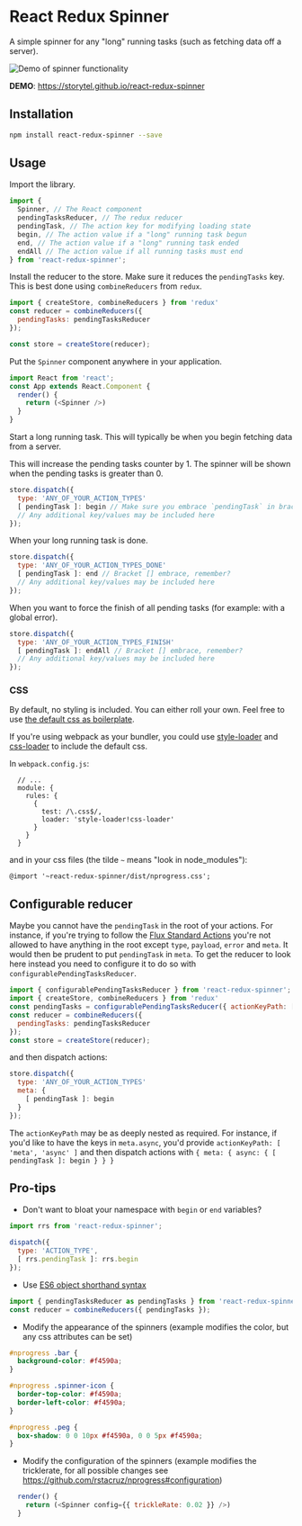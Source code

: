 # React Redux Spinner

A simple spinner for any "long" running tasks (such as fetching data off a server).

![Demo of spinner functionality](https://github.com/Storytel/react-redux-spinner/raw/master/rrs.gif)

**DEMO**:  https://storytel.github.io/react-redux-spinner

## Installation

```bash
npm install react-redux-spinner --save
```

## Usage

Import the library.
```javascript
import {
  Spinner, // The React component
  pendingTasksReducer, // The redux reducer
  pendingTask, // The action key for modifying loading state
  begin, // The action value if a "long" running task begun
  end, // The action value if a "long" running task ended
  endAll // The action value if all running tasks must end
} from 'react-redux-spinner';
```

Install the reducer to the store. Make sure it reduces the `pendingTasks` key.
This is best done using `combineReducers` from `redux`.

```javascript
import { createStore, combineReducers } from 'redux'
const reducer = combineReducers({
  pendingTasks: pendingTasksReducer
});

const store = createStore(reducer);
```

Put the `Spinner` component anywhere in your application.

```javascript
import React from 'react';
const App extends React.Component {
  render() {
    return (<Spinner />)
  }
}
```

Start a long running task. This will typically be when you begin fetching data
from a server.

This will increase the pending tasks counter by 1.
The spinner will be shown when the pending tasks is greater than 0.
```javascript
store.dispatch({
  type: 'ANY_OF_YOUR_ACTION_TYPES'
  [ pendingTask ]: begin // Make sure you embrace `pendingTask` in brackets [] to evaluate it
  // Any additional key/values may be included here
});
```

When your long running task is done.
```javascript
store.dispatch({
  type: 'ANY_OF_YOUR_ACTION_TYPES_DONE'
  [ pendingTask ]: end // Bracket [] embrace, remember?
  // Any additional key/values may be included here
});
```

When you want to force the finish of all pending tasks (for example: with a global error).
```javascript
store.dispatch({
  type: 'ANY_OF_YOUR_ACTION_TYPES_FINISH'
  [ pendingTask ]: endAll // Bracket [] embrace, remember?
  // Any additional key/values may be included here
});
```

### CSS

By default, no styling is included. You can either roll your own. Feel free
to use [the default css as boilerplate](src/nprogress.css).

If you're using webpack as your bundler, you could use [style-loader](https://github.com/webpack-contrib/style-loader)
and [css-loader](https://github.com/webpack-contrib/css-loader) to include the default css.

In `webpack.config.js`:
```
  // ...
  module: {
    rules: {
      {
        test: /\.css$/,
        loader: 'style-loader!css-loader'
      }
    }
  }
```

and in your css files (the tilde `~` means "look in node_modules"):
```
@import '~react-redux-spinner/dist/nprogress.css';
```

## Configurable reducer

Maybe you cannot have the `pendingTask` in the root of your actions.
For instance, if you're trying to follow the [Flux Standard Actions](https://github.com/acdlite/flux-standard-action#actions)
you're not allowed to have anything in the root except `type`, `payload`, `error` and `meta`.
It would then be prudent to put `pendingTask` in `meta`.
To get the reducer to look here instead you need to configure it to do so with `configurablePendingTasksReducer`.

```javascript
import { configurablePendingTasksReducer } from 'react-redux-spinner';
import { createStore, combineReducers } from 'redux'
const pendingTasks = configurablePendingTasksReducer({ actionKeyPath: [ 'meta' ] });
const reducer = combineReducers({
  pendingTasks: pendingTasksReducer
});
const store = createStore(reducer);
```

and then dispatch actions:

```javascript
store.dispatch({
  type: 'ANY_OF_YOUR_ACTION_TYPES'
  meta: {
    [ pendingTask ]: begin
  }
});
```

The `actionKeyPath` may be as deeply nested as required.
For instance, if you'd like to have the keys in `meta.async`, you'd provide `actionKeyPath: [ 'meta', 'async' ]`
and then dispatch actions with `{ meta: { async: { [ pendingTask ]: begin } } }`

## Pro-tips

  * Don't want to bloat your namespace with `begin` or `end` variables?

```javascript
import rrs from 'react-redux-spinner';

dispatch({
  type: 'ACTION_TYPE',
  [ rrs.pendingTask ]: rrs.begin
});
```

  * Use [ES6 object shorthand syntax](https://developer.mozilla.org/en-US/docs/Web/JavaScript/Reference/Operators/Object_initializer)

```javascript
import { pendingTasksReducer as pendingTasks } from 'react-redux-spinner';
const reducer = combineReducers({ pendingTasks });
```

  * Modify the appearance of the spinners (example modifies the color, but any css attributes can be set)

```css
#nprogress .bar {
  background-color: #f4590a;
}

#nprogress .spinner-icon {
  border-top-color: #f4590a;
  border-left-color: #f4590a;
}

#nprogress .peg {
  box-shadow: 0 0 10px #f4590a, 0 0 5px #f4590a;
}
```

  * Modify the configuration of the spinners (example modifies the tricklerate, for all possible changes see https://github.com/rstacruz/nprogress#configuration)

```javascript
  render() {
    return (<Spinner config={{ trickleRate: 0.02 }} />)
  }
```
